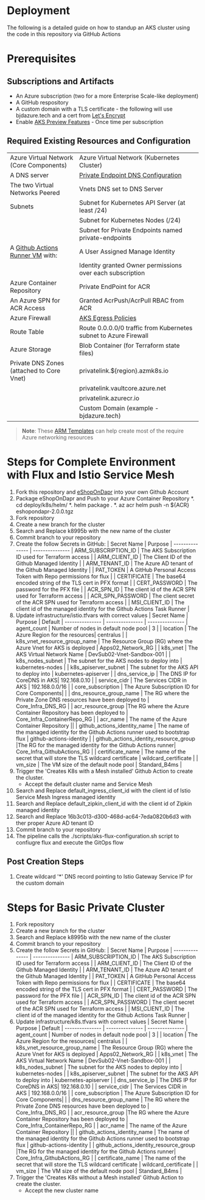 # Deployment 
The following is a detailed guide on how to standup an AKS cluster using the code in this repository via GitHub Actions 

# Prerequisites 
## Subscriptions and Artifacts
* An Azure subscription (two for a more Enterprise Scale-like deployment)
* A GitHub respository 
* A custom domain with a TLS certificate - the following will use bjdazure.tech and a cert from [Let's Encrypt](https://letsencrypt.org/)
* Enable [AKS Preview Features](./scripts/aks-preview-features.sh) - Once time per subscription

## Required Existing Resources and Configuration
| |  |
--------------- | --------------- 
| Azure Virtual Network (Core Components) | Azure Virtual Network (Kubernetes Cluster) |
| A DNS server | [Private Endpoint DNS Configuration](https://docs.microsoft.com/en-us/azure/private-link/private-endpoint-dns#on-premises-workloads-using-a-dns-forwarder) |
| The  two Virtual Networks Peered |  Vnets DNS set to DNS Server |
| Subnets | Subnet for Kubernetes API Server (at least /24) | 
|| Subnet for Kubernetes Nodes (/24) |
|| Subnet for Private Endpoints named private-endpoints |
| A [Github Actions Runner VM](https://docs.github.com/en/actions/using-github-hosted-runners/about-github-hosted-runners) with: | A User Assigned Manage Identity | 
|| Identity granted Owner permissions over each subscription |
| Azure Container Repository | Private EndPoint for ACR |
| An Azure SPN for ACR Access | Granted AcrPush/AcrPull RBAC from ACR |
| Azure Firewall| [AKS Egress Policies](https://docs.microsoft.com/en-us/azure/aks/limit-egress-traffic) |
| Route Table | Route 0.0.0.0/0 traffic from Kubernetes subnet to Azure Firewall |
| Azure Storage | Blob Container (for Terraform state files) |
| Private DNS Zones (attached to Core Vnet) | privatelink.${region}.azmk8s.io |
|| privatelink.vaultcore.azure.net |
|| privatelink.azurecr.io |
|| Custom Domain (example - bjdazure.tech) |
> **Note**: These [ARM Templates](https://github.com/briandenicola/kubernetes-cluster-setup/tree/main/infrastructure/prereqs) can help create most of the require Azure networking resources

# Steps for Complete Environment with Flux and Istio Service Mesh
1. Fork this repository and [eShopOnDapr](https://github.com/briandenicola/eShopOnDapr/) into your own Github Account
1. Package eShopOnDapr and Push to your Azure Container Repository
    *. cd deploy/k8s/helm/
    *. helm package .
    *. az acr helm push -n ${ACR} eshopondapr-2.0.0.tgz 
1. Fork repository
1. Create a new branch for the cluster 
1. Search and Replace k8995b with the new name of the cluster
1. Commit branch to your repository
1. Create the follow Secrets in GitHub:
    | Secret Name | Purpose |
    --------------- | --------------- 
    | ARM_SUBSCRIPTION_ID | The AKS Subscription ID used for Terraform access | 
    | ARM_CLIENT_ID | The Client ID of the Github Managed Identity | 
    | ARM_TENANT_ID | The Azure AD tenant of the Github Managed Identity | 
    | PAT_TOKEN | A GitHub Personal Access Token with Repo permissions for flux | 
    | CERTIFICATE | The base64 encoded string of the TLS cert in PFX format |
    | CERT_PASSWORD | The password for the PFX file |
    | ACR_SPN_ID | The client id of the ACR SPN used for Terraform access |
    | ACR_SPN_PASSWORD | The client secret of the ACR SPN used for Terraform access |
    | MSI_CLIENT_ID | The client id of the managed identity for the Github Actions Task Runner |
1. Update infrastructure/istio.tfvars with correct values
    | Secret Name |  Purpose | Default |
    --------------- | --------------- | --------------- 
    | agent_count | Number of nodes in default node pool | 3 |
    | location | The Azure Region for the resources| centralus |
    | k8s_vnet_resource_group_name | The Resource Group (RG) where the Azure Vnet for AKS is deployed | Apps02_Network_RG |
    | k8s_vnet | The AKS Virtual Network Name | DevSub02-Vnet-Sandbox-001 |
    | k8s_nodes_subnet | The subnet for the AKS nodes to deploy into | kubernetes-nodes |
    | k8s_apiserver_subnet | The subnet for the AKS API to deploy into | kubernetes-apiserver |
    | dns_service_ip | The DNS IP for CoreDNS in AKS| 192.168.0.10 |
    | service_cidr | The Services CIDR in AKS | 192.168.0.0/16 |
    | core_subscription | The Azure Subscription ID for Core Components| |
    | dns_resource_group_name | The RG where the Private Zone DNS resources have been deployed to | Core_Infra_DNS_RG |
    | acr_resource_group |The RG where the Azure Container Repository has been deployed to | Core_Infra_ContainerRepo_RG |
    | acr_name | The name of the Azure Container Repository ||
    | github_actions_identity_name | The name of the managed identity for the Github Actions runner used to bootstrap flux | github-actions-identity |
    | github_actions_identity_resource_group |The RG for the managed identity for the Github Actions runner| Core_Infra_GithubActions_RG |
    | certificate_name | The name of the secret that will store the TLS wildcard certificate | wildcard_certificate |
    | vm_size | The VM size of the default node pool | Standard_B4ms |
1. Trigger the 'Creates K8s with a Mesh installed' Github Action to create the cluster. 
    * Accept the default cluster name and Service Mesh
1. Search and Replace default_ingress_client_id with the client id of Istio Service Mesh Ingress managed identity
1. Search and Replace default_zipkin_client_id with the client id of Zipkin managed identity 
1. Search and Replace 16b3c013-d300-468d-ac64-7eda0820b6d3 with ther proper Azure AD tenant ID
1. Commit branch to your repository
1. The pipeline calls the ./scripts/aks-flux-configuration.sh script to confiugre flux and execute the GitOps flow

## Post Creation Steps
1. Create wildcard '*' DNS record pointing to Istio Gateway Service IP for the custom domain

# Steps for Basic Private Cluster
1. Fork repository
1. Create a new branch for the cluster 
1. Search and Replace k8995b with the new name of the cluster
1. Commit branch to your repository
1. Create the follow Secrets in GitHub:
    | Secret Name | Purpose |
    --------------- | --------------- 
    | ARM_SUBSCRIPTION_ID | The AKS Subscription ID used for Terraform access | 
    | ARM_CLIENT_ID | The Client ID of the Github Managed Identity | 
    | ARM_TENANT_ID | The Azure AD tenant of the Github Managed Identity | 
    | PAT_TOKEN | A GitHub Personal Access Token with Repo permissions for flux | 
    | CERTIFICATE | The base64 encoded string of the TLS cert in PFX format |
    | CERT_PASSWORD | The password for the PFX file |
    | ACR_SPN_ID | The client id of the ACR SPN used for Terraform access |
    | ACR_SPN_PASSWORD | The client secret of the ACR SPN used for Terraform access |
    | MSI_CLIENT_ID | The client id of the managed identity for the Github Actions Task Runner |
1. Update infrastructure/k8s.tfvars with correct values
    | Secret Name |  Purpose | Default |
    --------------- | --------------- | --------------- 
    | agent_count | Number of nodes in default node pool | 3 |
    | location | The Azure Region for the resources| centralus |
    | k8s_vnet_resource_group_name | The Resource Group (RG) where the Azure Vnet for AKS is deployed | Apps02_Network_RG |
    | k8s_vnet | The AKS Virtual Network Name | DevSub02-Vnet-Sandbox-001 |
    | k8s_nodes_subnet | The subnet for the AKS nodes to deploy into | kubernetes-nodes |
    | k8s_apiserver_subnet | The subnet for the AKS API to deploy into | kubernetes-apiserver |
    | dns_service_ip | The DNS IP for CoreDNS in AKS| 192.168.0.10 |
    | service_cidr | The Services CIDR in AKS | 192.168.0.0/16 |
    | core_subscription | The Azure Subscription ID for Core Components| |
    | dns_resource_group_name | The RG where the Private Zone DNS resources have been deployed to | Core_Infra_DNS_RG |
    | acr_resource_group |The RG where the Azure Container Repository has been deployed to | Core_Infra_ContainerRepo_RG |
    | acr_name | The name of the Azure Container Repository ||
    | github_actions_identity_name | The name of the managed identity for the Github Actions runner used to bootstrap flux | github-actions-identity |
    | github_actions_identity_resource_group |The RG for the managed identity for the Github Actions runner| Core_Infra_GithubActions_RG |
    | certificate_name | The name of the secret that will store the TLS wildcard certificate | wildcard_certificate |
    | vm_size | The VM size of the default node pool | Standard_B4ms |
1. Trigger the 'Creates K8s without a Mesh installed' Github Action to create the cluster. 
    * Accept the new cluster name